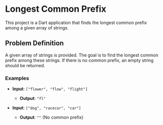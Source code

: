 # Longest Common Prefix

This project is a Dart application that finds the longest common prefix among a given array of strings.

## Problem Definition

A given array of strings is provided. The goal is to find the longest common prefix among these strings. If there is no common prefix, an empty string should be returned.

### Examples

- **Input**: `["flower", "flow", "flight"]`
  - **Output**: `"fl"`
  
- **Input**: `["dog", "racecar", "car"]`
  - **Output**: `""` (No common prefix)

